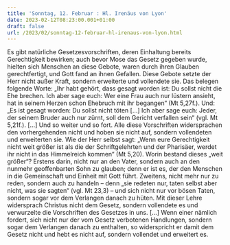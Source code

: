```yaml
---
title: 'Sonntag, 12. Februar : Hl. Irenäus von Lyon'
date: 2023-02-12T08:23:00.001+01:00
draft: false
url: /2023/02/sonntag-12-februar-hl-irenaus-von-lyon.html
---
```


Es gibt natürliche Gesetzesvorschriften, deren Einhaltung bereits Gerechtigkeit bewirken; auch bevor Mose das Gesetz gegeben wurde, hielten sich Menschen an diese Gebote, waren durch ihren Glauben gerechtfertigt, und Gott fand an ihnen Gefallen. Diese Gebote setzte der Herr nicht außer Kraft, sondern erweiterte und vollendete sie. Das belegen folgende Worte: „Ihr habt gehört, dass gesagt worden ist: Du sollst nicht die Ehe brechen. Ich aber sage euch: Wer eine Frau auch nur lüstern ansieht, hat in seinem Herzen schon Ehebruch mit ihr begangen“ (Mt 5,27f.). Und: „Es ist gesagt worden: Du sollst nicht töten \[…\] Ich aber sage euch: Jeder, der seinem Bruder auch nur zürnt, soll dem Gericht verfallen sein“ (vgl. Mt 5,21f.). \[…\] Und so weiter und so fort. Alle diese Vorschriften widersprachen den vorhergehenden nicht und hoben sie nicht auf, sondern vollendeten und erweiterten sie. Wie der Herr selbst sagt: „Wenn eure Gerechtigkeit nicht weit größer ist als die der Schriftgelehrten und der Pharisäer, werdet ihr nicht in das Himmelreich kommen“ (Mt 5,20). Worin bestand dieses „weit größer“? Erstens darin, nicht nur an den Vater, sondern auch an den nunmehr geoffenbarten Sohn zu glauben; denn er ist es, der den Menschen in die Gemeinschaft und Einheit mit Gott führt. Zweitens, nicht mehr nur zu reden, sondern auch zu handeln – denn „sie redeten nur, taten selbst aber nicht, was sie sagten“ (vgl. Mt 23,3) – und sich nicht nur vor bösen Taten, sondern sogar vor dem Verlangen danach zu hüten. Mit dieser Lehre widersprach Christus nicht dem Gesetz, sondern vollendete es und verwurzelte die Vorschriften des Gesetzes in uns. \[…\] Wenn einer nämlich fordert, sich nicht nur der vom Gesetz verbotenen Handlungen, sondern sogar dem Verlangen danach zu enthalten, so widerspricht er damit dem Gesetz nicht und hebt es nicht auf, sondern vollendet und erweitert es.